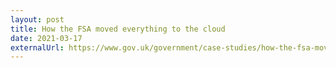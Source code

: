 ```yaml
---
layout: post
title: How the FSA moved everything to the cloud
date: 2021-03-17
externalUrl: https://www.gov.uk/government/case-studies/how-the-fsa-moved-everything-to-the-cloud
---
```

